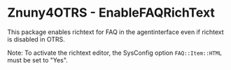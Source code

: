 # Znuny4OTRS - EnableFAQRichText

This package enables richtext for FAQ in the agentinterface even if richtext is disabled in OTRS.

Note: To activate the richtext editor, the SysConfig option `FAQ::Item::HTML` must be set to "Yes".

